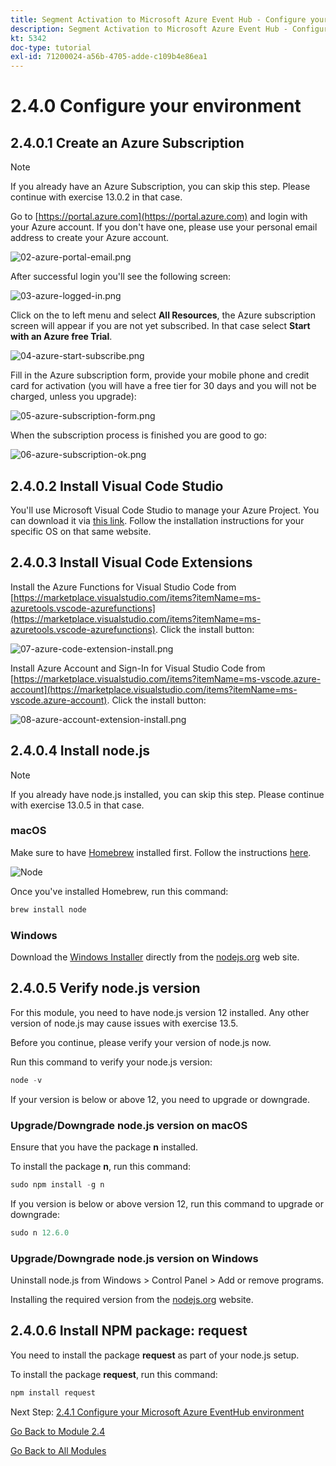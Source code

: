 ```yaml
---
title: Segment Activation to Microsoft Azure Event Hub - Configure your Microsoft Azure environment
description: Segment Activation to Microsoft Azure Event Hub - Configure your Microsoft Azure environment
kt: 5342
doc-type: tutorial
exl-id: 71200024-a56b-4705-adde-c109b4e86ea1
---
```

# 2.4.0 Configure your environment

## 2.4.0.1 Create an Azure Subscription

>[!NOTE]
>
>If you already have an Azure Subscription, you can skip this step. Please continue with exercise 13.0.2 in that case.

Go to [https://portal.azure.com](https://portal.azure.com) and login with your Azure account. If you don't have one, please use your personal email address to create your Azure account.

![02-azure-portal-email.png](./images/02-azure-portal-email.png)

After successful login you'll see the following screen:

![03-azure-logged-in.png](./images/03-azure-logged-in.png)

Click on the to left menu and select **All Resources**, the Azure subscription screen will appear if you are not yet subscribed. In that case select **Start with an Azure free Trial**. 

![04-azure-start-subscribe.png](./images/04-azure-start-subscribe.png)

Fill in the Azure subscription form, provide your mobile phone and credit card for activation (you will have a free tier for 30 days and you will not be charged, unless you upgrade):

![05-azure-subscription-form.png](./images/05-azure-subscription-form.png)

When the subscription process is finished you are good to go: 

![06-azure-subscription-ok.png](./images/06-azure-subscription-ok.png)


## 2.4.0.2 Install Visual Code Studio

You'll use Microsoft Visual Code Studio to manage your Azure Project. You can download it via [this link](https://code.visualstudio.com/download). Follow the installation instructions for your specific OS on that same website.

## 2.4.0.3 Install Visual Code Extensions

Install the Azure Functions for Visual Studio Code from [https://marketplace.visualstudio.com/items?itemName=ms-azuretools.vscode-azurefunctions](https://marketplace.visualstudio.com/items?itemName=ms-azuretools.vscode-azurefunctions). Click the install button:

![07-azure-code-extension-install.png](./images/07-azure-code-extension-install.png)

Install Azure Account and Sign-In for Visual Studio Code from [https://marketplace.visualstudio.com/items?itemName=ms-vscode.azure-account](https://marketplace.visualstudio.com/items?itemName=ms-vscode.azure-account). Click the install button:

![08-azure-account-extension-install.png](./images/08-azure-account-extension-install.png)

## 2.4.0.4 Install node.js

>[!NOTE]
>
>If you already have node.js installed, you can skip this step. Please continue with exercise 13.0.5 in that case.

### macOS

Make sure to have [Homebrew](https://brew.sh/) installed first. Follow the instructions [here](https://brew.sh/).

![Node](./images/brew.png)

Once you've installed Homebrew, run this command:

```javascript
brew install node
```

### Windows

Download the [Windows Installer](https://nodejs.org/en/#home-downloadhead) directly from the [nodejs.org](https://nodejs.org/en/) web site.

## 2.4.0.5 Verify node.js version

For this module, you need to have node.js version 12 installed. Any other version of node.js may cause issues with exercise 13.5.

Before you continue, please verify your version of node.js now.

Run this command to verify your node.js version:

```javascript
node -v
```

If your version is below or above 12, you need to upgrade or downgrade.

### Upgrade/Downgrade node.js version on macOS

Ensure that you have the package **n** installed.

To install the package **n**, run this command:

```javascript
sudo npm install -g n
```

If you version is below or above version 12, run this command to upgrade or downgrade:

```javascript
sudo n 12.6.0
```

### Upgrade/Downgrade node.js version on Windows

Uninstall node.js from Windows > Control Panel > Add or remove programs.

Installing the required version from the [nodejs.org](https://nodejs.org/en/) website.

## 2.4.0.6 Install NPM package: request

You need to install the package **request** as part of your node.js setup.

To install the package **request**, run this command:

```javascript
npm install request
```


Next Step: [2.4.1 Configure your Microsoft Azure EventHub environment](./ex1.md)

[Go Back to Module 2.4](./segment-activation-microsoft-azure-eventhub.md)

[Go Back to All Modules](./../../../overview.md)
